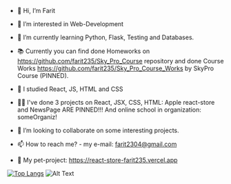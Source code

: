 - 👋 Hi, I’m Farit
- 👀 I’m interested in Web-Development

- 🌱 I’m currently learning Python, Flask, Testing and Databases.
- 📚 Currently you can find done Homeworks on https://github.com/farit235/Sky_Pro_Course repository and done Course Works https://github.com/farit235/Sky_Pro_Course_Works by SkyPro Course (PINNED). 

- 📝 I studied React, JS, HTML and CSS
- 👨‍💻 I've done 3 projects on React, JSX, CSS, HTML: Apple react-store and NewsPage ARE PINNED!!! And online school in organization: someOrganiz! 

- 🙂 I’m looking to collaborate on some interesting projects.
- 📫 How to reach me? - my e-mail: farit2304@gmail.com
- 🐒 My pet-project: https://react-store-farit235.vercel.app

[![Top Langs](https://github-readme-stats.vercel.app/api/top-langs/?username=farit235&layout=compact&langs_count=8)](https://github.com/anuraghazra/github-readme-stats)
![Alt Text](https://r3.mt.ru/u18/photo4538/20194055322-0/original.gif)
